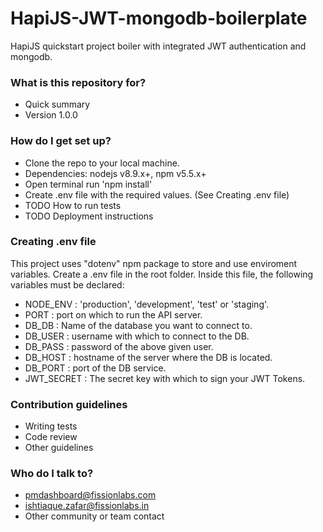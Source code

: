 # HapiJS-JWT-mongodb-boilerplate #

HapiJS quickstart project boiler with integrated JWT authentication and mongodb.

### What is this repository for? ###

* Quick summary
* Version 1.0.0

### How do I get set up? ###

* Clone the repo to your local machine.
* Dependencies: nodejs v8.9.x+, npm v5.5.x+
* Open terminal run 'npm install'
* Create .env file with the required values. (See Creating .env file)
* TODO How to run tests
* TODO Deployment instructions

### Creating .env file ###

This project uses "dotenv" npm package to store and use enviroment variables.
Create a .env file in the root folder. Inside this file, the following variables must be declared:

* NODE_ENV   : 'production', 'development', 'test' or 'staging'.
* PORT       : port on which to run the API server.
* DB_DB      : Name of the database you want to connect to.
* DB_USER    : username with which to connect to the DB.
* DB_PASS    : password of the above given user.
* DB_HOST    : hostname of the server where the DB is located.
* DB_PORT    : port of the DB service.
* JWT_SECRET : The secret key with which to sign your JWT Tokens.

### Contribution guidelines ###

* Writing tests
* Code review
* Other guidelines

### Who do I talk to? ###

* pmdashboard@fissionlabs.com
* ishtiaque.zafar@fissionlabs.in
* Other community or team contact